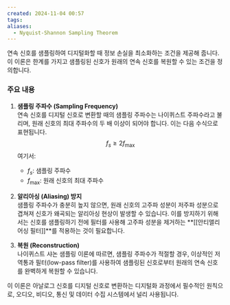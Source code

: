 ```yaml
---
created: 2024-11-04 00:57
tags: 
aliases:
  - Nyquist-Shannon Sampling Theorem
---
```

연속 신호를 샘플링하여 디지털화할 때 정보 손실을 최소화하는 조건을 제공해 줍니다. 
이 이론은 한계를 가지고 샘플링된 신호가 원래의 연속 신호를 복원할 수 있는 조건을 정의합니다.

### 주요 내용
1. **샘플링 주파수 (Sampling Frequency)**  
   연속 신호를 디지털 신호로 변환할 때의 샘플링 주파수는 나이퀴스트 주파수라고 불리며, 원래 신호의 최대 주파수의 두 배 이상이 되어야 합니다. 이는 다음 수식으로 표현됩니다.
   $$f_s \geq 2f_{\text{max}}$$
   여기서:
   - $f_s$: 샘플링 주파수
   - $f_{\text{max}}$: 원래 신호의 최대 주파수

2. **알리아싱 (Aliasing) 방지**  
   샘플링 주파수가 충분히 높지 않으면, 원래 신호의 고주파 성분이 저주파 성분으로 겹쳐져 신호가 왜곡되는 알리아싱 현상이 발생할 수 있습니다. 이를 방지하기 위해서는 신호를 샘플링하기 전에 필터를 사용해 고주파 성분을 제거하는 **[[안티앨리어싱 필터]]**를 적용하는 것이 필요합니다.

3. **복원 (Reconstruction)**  
   나이퀴스트 샤논 샘플링 이론에 따르면, 샘플링 주파수가 적절할 경우, 이상적인 저역통과 필터(low-pass filter)를 사용하여 샘플링된 신호로부터 원래의 연속 신호를 완벽하게 복원할 수 있습니다.

이 이론은 아날로그 신호를 디지털 신호로 변환하는 디지털화 과정에서 필수적인 원칙으로, 오디오, 비디오, 통신 및 데이터 수집 시스템에서 널리 사용됩니다.